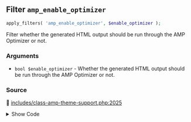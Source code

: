 ## Filter `amp_enable_optimizer`

```php
apply_filters( 'amp_enable_optimizer', $enable_optimizer );
```

Filter whether the generated HTML output should be run through the AMP Optimizer or not.

### Arguments

* `bool $enable_optimizer` - Whether the generated HTML output should be run through the AMP Optimizer or not.

### Source

:link: [includes/class-amp-theme-support.php:2025](/includes/class-amp-theme-support.php#L2025)

<details>
<summary>Show Code</summary>

```php
$enable_optimizer = apply_filters( 'amp_enable_optimizer', $enable_optimizer );
```

</details>
